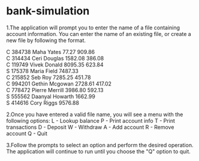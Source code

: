# bank-simulation
1.The application will prompt you to enter the name of a file containing account information. You can enter the name of an existing file, or create a new file by following the format.

C	384738		Maha		Yates		77.27	909.86<br>
C	314434		Ceri		Douglas		1582.08	386.08<br>
C	119749		Vivek		Donald		8095.35	623.84<br>
S	175378		Maria		Field		7487.33<br>
C	215852		Seb		Roy		7285.25	451.78<br>
C	994201		Gethin		Mcgowan		2728.61	417.02<br>
C	778472		Pierre		Merrill		3986.80	592.13<br>
S	555562		Daanyal		Howarth		1662.99<br>
S	414616		Cory		Riggs		9576.88
    
2.Once you have entered a valid file name, you will see a menu with the following options:
L - Lookup balance
P - Print account info
T - Print transactions
D - Deposit
W - Withdraw
A - Add account
R - Remove account
Q - Quit

3.Follow the prompts to select an option and perform the desired operation. The application will continue to run until you choose the "Q" option to quit.
